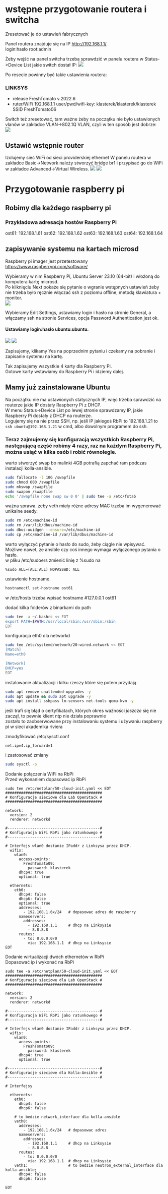 # wstępne przygotowanie routera i switcha

Zresetować je do ustawień fabrycznych

Panel routera znajduje się na IP http://192.168.1.1/  
login:hasło root:admin  

Żeby wejść na panel switcha trzeba sprawdzić w panelu routera w Status->Device List jakie switch dostał IP:
![](img/device-list-linksys.png)

Po resecie powinny być takie ustawienia routera:
### LINKSYS
- release FreshTomato v.2022.6
- ruter/WiFi
  192.168.1.1
  user/pwd/wifi-key: klasterek/klasterek/klasterek
  SSID FreshTomato06

Switch też zresetować, tam ważne żeby na początku nie było ustawionych vlanów w zakładce VLAN->802.1Q VLAN, czyli w ten sposób jest dobrze:  
![](img/tplink-factory.png)

## Ustawić wstępnie router
Izolujemy sieć WiFi od sieci providerskiej ethernet
W panelu routera w zakładce Basic->Network należy stworzyć bridge br1 i przypisać go do WiFi w zakładce Advanced->Virtual Wireless.
![](img/wifi-bridge-linksys.png)
![](img/bridge-linksys.png)

# Przygotowanie raspberry pi
## Robimy dla każdego raspberry pi

### Przykładowa adresacja hostów Raspberry Pi
ost61: 192.168.1.61
ost62: 192.168.1.62
ost63: 192.168.1.63
ost64: 192.168.1.64

## zapisywanie systemu na kartach microsd
Raspberry pi imager jest przetestowany https://www.raspberrypi.com/software/

Wybieramy w nim Raspberry Pi, Ubuntu Server 23.10 (64-bit) i włożoną do komputera kartę microsd.  
Po kliknięciu Next pokaże się pytanie o wgranie wstępnych ustawień żeby nie trzeba było ręcznie włączać ssh z poziomu offline, metodą klawiatura + monitor.  
![](img/oscustomization.png)

Wybieramy Edit Settings, ustawiamy login i hasło na stronie General, a włączamy ssh na stronie Services, opcja Password Authentication jest ok.  

#### Ustawiamy login:hasło ubuntu:ubuntu.  

![](img/setusername.png)
![](img/enablessh.png)

Zapisujemy, klikamy Yes na poprzednim pytaniu i czekamy na pobranie i zapisanie systemu na kartę.

Tak zapisujemy wszystkie 4 karty dla Raspberry Pi.  
Gotowe karty wstawiamy do Raspberry Pi i idziemy dalej.

## Mamy już zainstalowane Ubuntu
Na początku nie ma ustawionych statycznych IP, więc trzeba sprawdzić na routerze jakie IP dostały Raspberry Pi z DHCP.  
W menu Status->Device List po lewej stronie sprawdzamy IP, jakie Raspberry Pi dostały z DHCP na routerze.  
Logujemy się na nie przez SSH, np. jeśli IP jakiegoś RbPi to 192.168.1.21 to `ssh ubuntu@192.168.1.21` w cmd, albo dowolnym programem do ssh.  

### Teraz zajmujemy się konfiguracją wszystkich Raspberry Pi, następującą część robimy 4 razy, raz na każdym Raspberry Pi, można usiąć w kilka osób i robić równolegle.

warto stworzyć swap bo malinki 4GB potrafią zapchać ram podczas instalacji kolla-ansible.  
```bash
sudo fallocate -l 10G /swapfile
sudo chmod 600 /swapfile
sudo mkswap /swapfile
sudo swapon /swapfile
echo '/swapfile none swap sw 0 0' | sudo tee -a /etc/fstab
```

ważna sprawa. żeby veth miały różne adresy MAC trzeba im wygenerować unikalne seedy.  
```bash
sudo rm /etc/machine-id
sudo rm /var/lib/dbus/machine-id
sudo dbus-uuidgen --ensure=/etc/machine-id
sudo cp /etc/machine-id /var/lib/dbus/machine-id
```

warto wyłączyć pytanie o hasło do sudo, żeby ciągle nie wpisywać. Możliwe nawet, że ansible czy coś innego wymaga wyłączonego pytania o hasło.  
w pliku /etc/sudoers zmienić linię z %sudo na  
```
%sudo ALL=(ALL:ALL) NOPASSWD: ALL
```

ustawienie hostname.
```bash
hostnamectl set-hostname ost61
```
w /etc/hosts trzeba wpisać hostname
#127.0.0.1	ost61

dodać kilka folderów z binarkami do path
```bash
sudo tee -a ~/.bashrc << EOT
export PATH=$PATH:/usr/local/sbin:/usr/sbin:/sbin
EOT
```

konfiguracja eth0 dla networkd
```bash
sudo tee /etc/systemd/network/20-wired.network << EOT
[Match]
Name=eth0

[Network]
DHCP=yes
EOT
```

instalowanie aktualizacji i kilku rzeczy które się potem przydają
```bash
sudo apt remove unattended-upgrades -y
sudo apt update && sudo apt upgrade -y
sudo apt install sshpass lm-sensors net-tools qemu-kvm -y
```
jeśli trafi się błąd o certyfikatach, których okres ważności *jeszcze* się nie zaczął, to pewnie klient ntp nie działa poprawnie  
zostało to zaobserwowane przy instalowaniu systemu i używaniu raspberry pi w sieci akademika riviera

zmodyfikować /etc/sysctl.conf
```
net.ipv4.ip_forward=1
```
i zastosować zmiany
```bash
sudo sysctl -p
```

Dodanie połączenia WiFi na RbPi  
Przed wykonaniem dopasować ip RbPi  

```
sudo tee /etc/netplan/50-cloud-init.yaml << EOT
###########################################
# Konfiguracje sieciowe dla Lab OpenStack #
###########################################

network:
  version: 2
  renderer: networkd

#-----------------------------------------#
# Konfiguracja WiFi RbPi jako ratunkowego #
#-----------------------------------------#

# Interfejs wlan0 dostanie IPaddr z Linksysa przez DHCP.
  wifis:
    wlan0:
      access-points:
        FreshTomato09:
          password: klasterek
      dhcp4: true
      optional: true

  ethernets:
    eth0:
      dhcp4: false
      dhcp6: false
      optional: true
      addresses:
        - 192.168.1.6x/24   # dopasowac adres do raspberry
      nameservers:
        addresses:
          - 192.168.1.1     # dhcp na Linksysie
          - 8.8.8.8
      routes:
        - to: 0.0.0.0/0
          via: 192.168.1.1  # dhcp na Linksysie
EOT
```


Dodanie wirtualizacji dwóch ethernetów w RbPi  
Dopasować ip i wykonać na RbPi  

```
sudo tee -a /etc/netplan/50-cloud-init.yaml << EOT
###########################################
# Konfiguracje sieciowe dla Lab OpenStack #
###########################################

network:
  version: 2
  renderer: networkd

#-----------------------------------------#
# Konfiguracja WiFi RbPi jako ratunkowego #
#-----------------------------------------#

# Interfejs wlan0 dostanie IPaddr z Linksysa przez DHCP.
  wifis:
    wlan0:
      access-points:
        FreshTomato09:
          password: klasterek
      dhcp4: true
      optional: true

#-----------------------------------------#
# Konfiguracje sieciowe dla Kolla-Ansible #
#-----------------------------------------#

# Interfejsy

  ethernets:
    eth0:
      dhcp4: false
      dhcp6: false

    # to bedzie network_interface dla kolla-ansible
    veth0:
      addresses:
        - 192.168.1.6x/24   # dopasowac adres
      nameservers:
        addresses:
          - 192.168.1.1     # dhcp na Linksysie
          - 8.8.8.8
      routes:
        - to: 0.0.0.0/0
          via: 192.168.1.1  # dhcp na Linksysie
    veth1:                  # to bedzie neutron_external_interface dla kolla-ansible;
      dhcp4: false
      dhcp6: false

EOT
```




